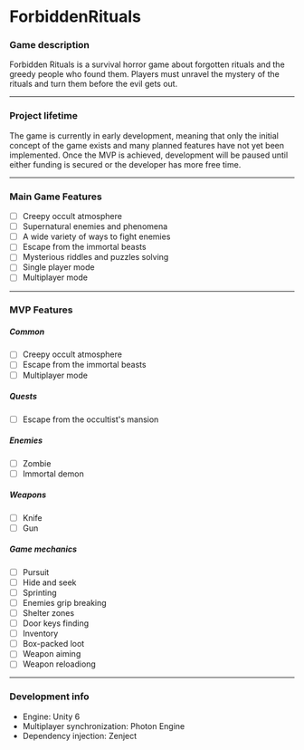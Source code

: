 # ForbiddenRituals

### Game description
Forbidden Rituals is a survival horror game about forgotten rituals and the greedy people who found them. Players must unravel the mystery of the rituals and turn them before the evil gets out.

---
### Project lifetime
The game is currently in early development, meaning that only the initial concept of the game exists and many planned features have not yet been implemented. Once the MVP is achieved, development will be paused until either funding is secured or the developer has more free time.

---
### Main Game Features
- [ ] Creepy occult atmosphere
- [ ] Supernatural enemies and phenomena
- [ ] A wide variety of ways to fight enemies
- [ ] Escape from the immortal beasts
- [ ] Mysterious riddles and puzzles solving
- [ ] Single player mode
- [ ] Multiplayer mode

---
### MVP Features
##### Common
- [ ] Creepy occult atmosphere
- [ ] Escape from the immortal beasts
- [ ] Multiplayer mode
##### Quests
- [ ] Escape from the occultist's mansion
##### Enemies
- [ ] Zombie
- [ ] Immortal demon
##### Weapons
- [ ] Knife
- [ ] Gun
##### Game mechanics
- [ ] Pursuit
- [ ] Hide and seek
- [ ] Sprinting
- [ ] Enemies grip breaking
- [ ] Shelter zones
- [ ] Door keys finding
- [ ] Inventory
- [ ] Box-packed loot
- [ ] Weapon aiming
- [ ] Weapon reloadiong

---
### Development info
- Engine: Unity 6
- Multiplayer synchronization: Photon Engine
- Dependency injection: Zenject
